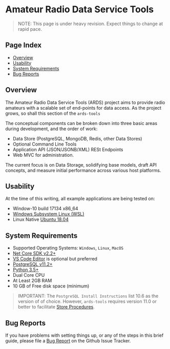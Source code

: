 # Amateur Radio Data Service Tools

>NOTE: This page is under heavy revision. Expect things to change at rapid
>pace.

## Page Index

* [Overview](#overview)
* [Usability](#usability)
* [System Requirements](#system-requirements)
* [Bug Reports](#bug-reports)

## Overview

The Amateur Radio Data Service Tools (ARDS) project aims to provide radio
amateurs with a scalable set of end-points for data access. As the project
grows, so shall this section of the `ards-tools`

The conceptual components can be broken down into three basic areas during
development, and the order of work:

* Data Store (PostgreSQL, MongoDB, Redis, other Data Stores)
* Optional Command Line Tools
* Application API (JSON/JSONB/XML) RESt Endpoints
* Web MVC for administration.

The current focus is on Data Storage, solidifying base models,
draft API concepts, and measure initial performance across various host platforms.

## Usability

At the time of this writing, all example applications are being tested on:

* Window-10 build 17134 x86_64
* [Windows Subsystem Linux (WSL)](https://docs.microsoft.com/en-us/windows/wsl/about)
* Linux Native [Ubuntu 18.04](http://releases.ubuntu.com/18.04/)

## System Requirements

* Supported Operating Systems: `Windows`, `Linux`, `MacOS`
* [Net Core SDK v2.2+](https://dotnet.microsoft.com/download)
* [VS Code Editor](https://code.visualstudio.com/) is optional but preferred
* [PostgreSQL v11.2+](https://ki7mt.github.io/jtsdk-tools/windows/Install-PostgreSQL/#optional-install-postgresql)
* [Python 3.5+](https://ki7mt.github.io/jtsdk-tools/windows/Install-Python/#install-anaconda-python)
* Dual Core CPU
* At Least 2GB RAM
* 10 GB of Free disk space (minimum)

>IMPORTANT: The `PostgreSQL Install Instructions` list 10.6 as the version of
>of choice. However, `ards-tools` requires version 11.0 or better to facilitate
>[Store Procedures](https://www.postgresql.org/docs/11/sql-createprocedure.html).

## Bug Reports

If you have problems with setting things up, or any of the steps in this brief guide,
please file a [Bug Report](https://github.com/KI7MT/dotnet-core-examples/issues)
on the Github Issue Tracker.

[Install Anaconda Python]: https://ki7mt.github.io/jtsdk-tools/windows/Install-Python/#install-anaconda-python